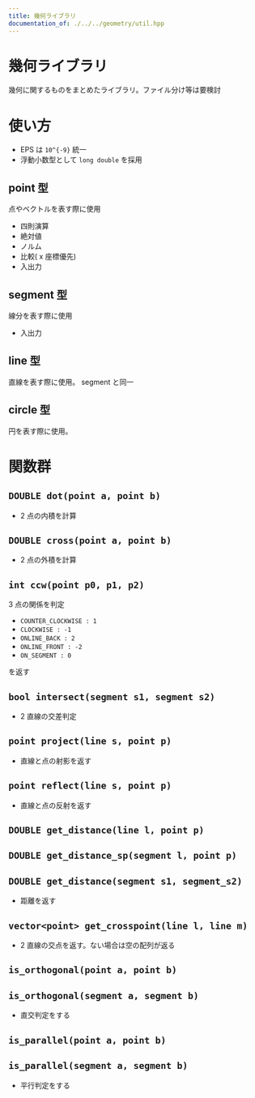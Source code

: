 ```yaml
---
title: 幾何ライブラリ
documentation_of: ./../../geometry/util.hpp
---
```


# 幾何ライブラリ

幾何に関するものをまとめたライブラリ。ファイル分け等は要検討

# 使い方

- EPS は ``10^{-9}`` 統一
- 浮動小数型として ``long double`` を採用

## point 型

点やベクトルを表す際に使用

- 四則演算
- 絶対値
- ノルム
- 比較( x 座標優先)
- 入出力

## segment 型

線分を表す際に使用

- 入出力

## line 型

直線を表す際に使用。 segment と同一

## circle 型

円を表す際に使用。

# 関数群

## ``DOUBLE dot(point a, point b)``

- $2$ 点の内積を計算

## ``DOUBLE cross(point a, point b)``

- $2$ 点の外積を計算

## ``int ccw(point p0, p1, p2)``

$3$ 点の関係を判定

- ``COUNTER_CLOCKWISE : 1``
- ``CLOCKWISE : -1``
- ``ONLINE_BACK : 2``
- ``ONLINE_FRONT : -2``
- ``ON_SEGMENT : 0``

を返す

## ``bool intersect(segment s1, segment s2)``

- $2$ 直線の交差判定

## ``point project(line s, point p)``

- 直線と点の射影を返す

## ``point reflect(line s, point p)``

- 直線と点の反射を返す

## ``DOUBLE get_distance(line l, point p)``
## ``DOUBLE get_distance_sp(segment l, point p)``
## ``DOUBLE get_distance(segment s1, segment_s2)``

- 距離を返す

## ``vector<point> get_crosspoint(line l, line m)``

- $2$ 直線の交点を返す。ない場合は空の配列が返る

## ``is_orthogonal(point a, point b)``
## ``is_orthogonal(segment a, segment b)``

- 直交判定をする

## ``is_parallel(point a, point b)``
## ``is_parallel(segment a, segment b)``

- 平行判定をする

